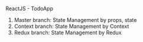ReactJS - TodoApp

1. Master branch: State Management by props, state
2. Context branch: State Management by Context
3. Redux branch: State Management by Redux